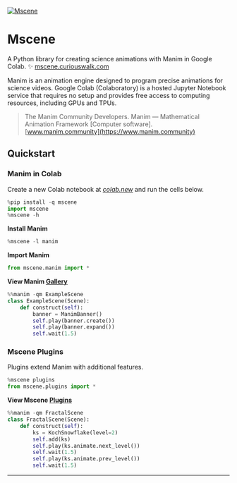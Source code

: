 [![Mscene](https://mscene.curiouswalk.com/assets/banner.png)](https://mscene.curiouswalk.com)

# Mscene

A Python library for creating science animations with Manim in Google Colab. &#10024;&nbsp;[mscene.curiouswalk.com](https://mscene.curiouswalk.com)

Manim is an animation engine designed to program precise animations for science videos. Google Colab (Colaboratory) is a hosted Jupyter Notebook service that requires no setup and provides free access to computing resources, including GPUs and TPUs.

>The Manim Community Developers. Manim &mdash; Mathematical Animation Framework [Computer software].<br>[www.manim.community](https://www.manim.community)

## Quickstart

### Manim in Colab

Create a new Colab notebook at *[colab.new](https://colab.new)* and run the cells below.
```python
%pip install -q mscene
import mscene
%mscene -h
```
**Install Manim**
```python
%mscene -l manim
```
**Import Manim**
```python
from mscene.manim import *
```
**View Manim [Gallery](https://docs.manim.community/en/stable/examples.html)**
```python
%%manim -qm ExampleScene
class ExampleScene(Scene):
    def construct(self):
        banner = ManimBanner()
        self.play(banner.create())
        self.play(banner.expand())
        self.wait(1.5)
```

### Mscene Plugins

Plugins extend Manim with additional features.
```python
%mscene plugins
from mscene.plugins import *
```
**View Mscene [Plugins](https://mscene.curiouswalk.com/plugins)**
```python
%%manim -qm FractalScene
class FractalScene(Scene):
    def construct(self):
        ks = KochSnowflake(level=2)
        self.add(ks)
        self.play(ks.animate.next_level())
        self.wait(1.5)
        self.play(ks.animate.prev_level())
        self.wait(1.5)
```
---
